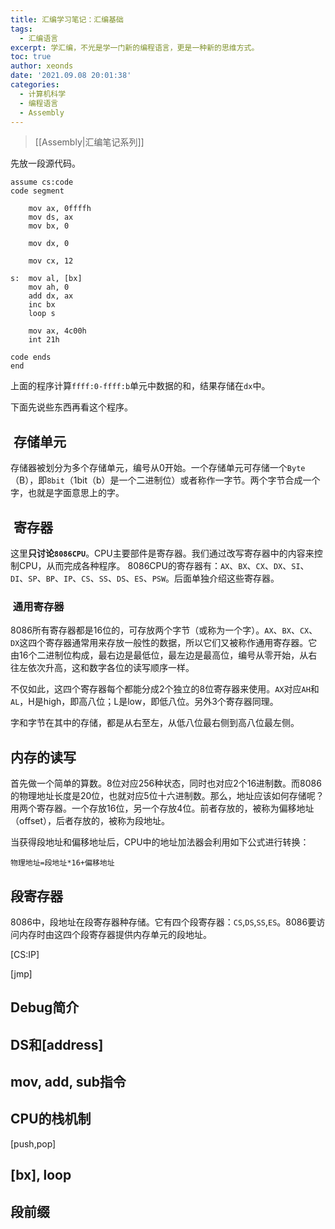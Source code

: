 ```yaml
---
title: 汇编学习笔记：汇编基础
tags:
  - 汇编语言
excerpt: 学汇编，不光是学一门新的编程语言，更是一种新的思维方式。
toc: true
author: xeonds
date: '2021.09.08 20:01:38'
categories:
  - 计算机科学
  - 编程语言
  - Assembly
---
```


>[[Assembly|汇编笔记系列]]

先放一段源代码。

```
assume cs:code
code segment

    mov ax, 0ffffh
    mov ds, ax
    mov bx, 0
 
    mov dx, 0
 
    mov cx, 12
 
s:  mov al, [bx]
    mov ah, 0
    add dx, ax
    inc bx
    loop s
 
    mov ax, 4c00h
    int 21h

code ends
end

```

上面的程序计算`ffff:0-ffff:b`单元中数据的和，结果存储在`dx`中。

下面先说些东西再看这个程序。

##  存储单元  

存储器被划分为多个存储单元，编号从0开始。一个存储单元可存储一个`Byte`（B），即`8bit`（1bit（b）是一个二进制位）或者称作一字节。两个字节合成一个字，也就是字面意思上的字。

##  寄存器

这里**只讨论`8086CPU`**。CPU主要部件是寄存器。我们通过改写寄存器中的内容来控制CPU，从而完成各种程序。
8086CPU的寄存器有：`AX`、`BX`、`CX`、`DX`、`SI`、`DI`、`SP`、`BP`、`IP`、`CS`、`SS`、`DS`、`ES`、`PSW`。后面单独介绍这些寄存器。

###  通用寄存器

8086所有寄存器都是16位的，可存放两个字节（或称为一个字）。`AX`、`BX`、`CX`、`DX`这四个寄存器通常用来存放一般性的数据，所以它们又被称作通用寄存器。它由16个二进制位构成，最右边是最低位，最左边是最高位，编号从零开始，从右往左依次升高，这和数字各位的读写顺序一样。

不仅如此，这四个寄存器每个都能分成2个独立的8位寄存器来使用。`AX`对应`AH`和`AL`，H是high，即高八位；L是low，即低八位。另外3个寄存器同理。

字和字节在其中的存储，都是从右至左，从低八位最右侧到高八位最左侧。

## 内存的读写

首先做一个简单的算数。8位对应256种状态，同时也对应2个16进制数。而8086的物理地址长度是20位，也就对应5位十六进制数。那么，地址应该如何存储呢？用两个寄存器。一个存放16位，另一个存放4位。前者存放的，被称为偏移地址（offset），后者存放的，被称为段地址。

当获得段地址和偏移地址后，CPU中的地址加法器会利用如下公式进行转换：

```
物理地址=段地址*16+偏移地址
```

## 段寄存器

8086中，段地址在段寄存器种存储。它有四个段寄存器：`CS`,`DS`,`SS`,`ES`。8086要访问内存时由这四个段寄存器提供内存单元的段地址。

[CS:IP]

[jmp]

## Debug简介

## DS和[address]

## mov, add, sub指令

## CPU的栈机制

[push,pop]

## [bx], loop

## 段前缀
